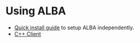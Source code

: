 # Using ALBA
* [Quick install guide](setup-guide.md) to setup ALBA independently.
* [C++ Client](docs/client.md)




